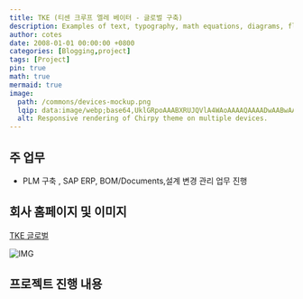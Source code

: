 ```yaml
---
title: TKE (티센 크루프 엘레 베이터 - 글로벌 구축)
description: Examples of text, typography, math equations, diagrams, flowcharts, pictures, videos, and more.
author: cotes
date: 2008-01-01 00:00:00 +0800
categories: [Blogging,project]
tags: [Project]
pin: true
math: true
mermaid: true
image:
  path: /commons/devices-mockup.png
  lqip: data:image/webp;base64,UklGRpoAAABXRUJQVlA4WAoAAAAQAAAADwAABwAAQUxQSDIAAAARL0AmbZurmr57yyIiqE8oiG0bejIYEQTgqiDA9vqnsUSI6H+oAERp2HZ65qP/VIAWAFZQOCBCAAAA8AEAnQEqEAAIAAVAfCWkAALp8sF8rgRgAP7o9FDvMCkMde9PK7euH5M1m6VWoDXf2FkP3BqV0ZYbO6NA/VFIAAAA
  alt: Responsive rendering of Chirpy theme on multiple devices.
---
```



## 주 업무
-  PLM 구축 , SAP ERP, BOM/Documents,설계 변경 관리 업무 진행

## 회사 홈페이지 및 이미지
[TKE 글로벌](https://www.tkelevator.com/global-en/)

![IMG](https://sjpark2free.github.io/assets/img/post/TKE_Global.png)

## 프로젝트 진행 내용

